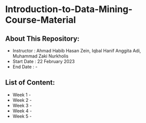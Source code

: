 # Introduction-to-Data-Mining-Course-Material

## About This Repository:
- Instructor      : Ahmad Habib Hasan Zein, Iqbal Hanif Anggita Adi, Muhammad Zaki Nurkholis
- Start Date      : 22 February 2023
- End Date        : -

## List of Content:
- Week 1 - 
- Week 2 - 
- Week 3 - 
- Week 4 - 
- Week 5 - 
